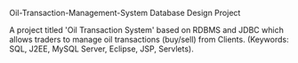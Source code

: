 Oil-Transaction-Management-System
Database Design Project

A project titled 'Oil Transaction System' based on RDBMS and JDBC which allows traders to manage oil transactions (buy/sell) from Clients. (Keywords: SQL, J2EE, MySQL Server, Eclipse, JSP, Servlets).
